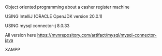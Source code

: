 Object oriented programming about a casher register machine

USING IntelliJ (ORACLE OpenJDK version 20.0.1)

USING mysql connector-j 8.0.33

All version here https://mvnrepository.com/artifact/mysql/mysql-connector-java


XAMPP 
